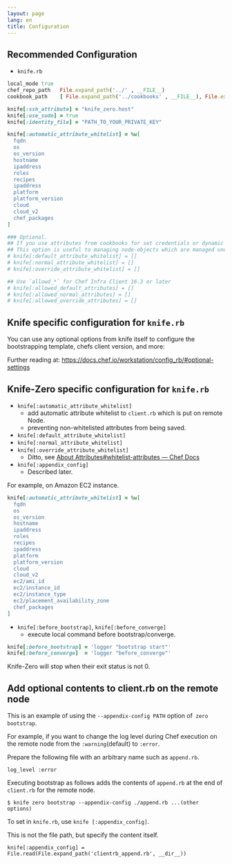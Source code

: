 ```yaml
---
layout: page
lang: en
title: Configuration
---
```


## Recommended Configuration

- `knife.rb`

```ruby
local_mode true
chef_repo_path   File.expand_path('../' , __FILE__)
cookbook_path    [ File.expand_path('../cookbooks' , __FILE__), File.expand_path('../site-cookbooks' , __FILE__)]

knife[:ssh_attribute] = "knife_zero.host"
knife[:use_sudo] = true
knife[:identity_file] = "PATH_TO_YOUR_PRIVATE_KEY"

knife[:automatic_attribute_whitelist] = %w[
  fqdn
  os
  os_version
  hostname
  ipaddress
  roles
  recipes
  ipaddress
  platform
  platform_version
  cloud
  cloud_v2
  chef_packages
]

### Optional.
## If you use attributes from cookbooks for set credentials or dynamic values.
## This option is useful to managing node-objects which are managed under version controle systems(e.g git).
# knife[:default_attribute_whitelist] = []
# knife[:normal_attribute_whitelist] = []
# knife[:override_attribute_whitelist] = []

## Use `allowd_*` for Chef Infra Client 16.3 or later
# knife[:allowed_default_attributes] = []
# knife[:allowed_normal_attributes] = []
# knife[:allowed_override_attributes] = []
```
## Knife specific configuration for `knife.rb`

You can use any optional options from knife itself to configure the bootstrapping template, chefs client version, and more:

Further reading at: https://docs.chef.io/workstation/config_rb/#optional-settings

## Knife-Zero specific configuration for `knife.rb`

- `knife[:automatic_attribute_whitelist]`
    - add automatic attribute whitelist to `client.rb` which is put on remote Node.
    - preventing non-whitelisted attributes from being saved.
- `knife[:default_attribute_whitelist]`
- `knife[:normal_attribute_whitelist]`
- `knife[:override_attribute_whitelist]`
    - Ditto, see [About Attributes#whitelist-attributes — Chef Docs](https://docs.chef.io/attributes.html#whitelist-attributes)
- `knife[:appendix_config]`
  - Described later.

For example, on Amazon EC2 instance.

```ruby
knife[:automatic_attribute_whitelist] = %w[
  fqdn
  os
  os_version
  hostname
  ipaddress
  roles
  recipes
  ipaddress
  platform
  platform_version
  cloud
  cloud_v2
  ec2/ami_id
  ec2/instance_id
  ec2/instance_type
  ec2/placement_availability_zone
  chef_packages
]
```

- `knife[:before_bootstrap]`, `knife[:before_converge]`
    - execute local command before bootstrap/converge.

```ruby
knife[:before_bootstrap] = 'logger "bootstrap start"'
knife[:before_converge]  = 'logger "before_converge"'
```

Knife-Zero will stop when their exit status is not 0.


## Add optional contents to client.rb on the remote node

This is an example of using the `--appendix-config PATH` option of` zero bootstrap`.

For example, if you want to change the log level during Chef execution on the remote node from the `:warning`(default) to `:error`.

Prepare the following file with an arbitrary name such as `append.rb`.

```
log_level :error
```

Executing bootstrap as follows adds the contents of `append.rb` at the end of `client.rb` for the remote node.

```
$ knife zero bootstrap --appendix-config ./append.rb ...(other options)
```

To set in `knife.rb`, use `knife [:appendix_config]`.

This is not the file path, but specify the content itself.
```
knife[:appendix_config] = File.read(File.expand_path('clientrb_append.rb', __dir__))
```

